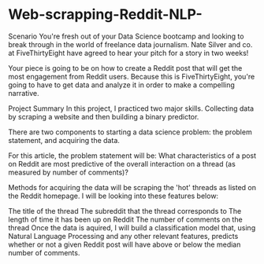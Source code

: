 # Web-scrapping-Reddit-NLP-

Scenario
You're fresh out of your Data Science bootcamp and looking to break through in the world of freelance data journalism. Nate Silver and co. at FiveThirtyEight have agreed to hear your pitch for a story in two weeks!

Your piece is going to be on how to create a Reddit post that will get the most engagement from Reddit users. Because this is FiveThirtyEight, you're going to have to get data and analyze it in order to make a compelling narrative.

Project Summary
In this project, I practiced two major skills. Collecting data by scraping a website and then building a binary predictor.

There are two components to starting a data science problem: the problem statement, and acquiring the data.

For this article, the problem statement will be: What characteristics of a post on Reddit are most predictive of the overall interaction on a thread (as measured by number of comments)?

Methods for acquiring the data will be scraping the 'hot' threads as listed on the Reddit homepage. I will be looking into these features below:

The title of the thread
The subreddit that the thread corresponds to
The length of time it has been up on Reddit
The number of comments on the thread
Once the data is aquired, I will build a classification model that, using Natural Language Processing and any other relevant features, predicts whether or not a given Reddit post will have above or below the median number of comments.
